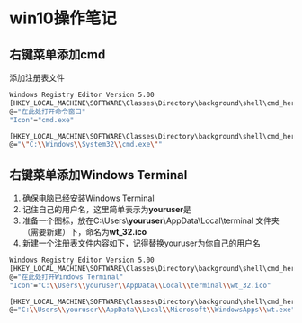 # win10操作笔记

## 右键菜单添加cmd

添加注册表文件

```bash
Windows Registry Editor Version 5.00
[HKEY_LOCAL_MACHINE\SOFTWARE\Classes\Directory\background\shell\cmd_here]
@="在此处打开命令窗口"
"Icon"="cmd.exe"

[HKEY_LOCAL_MACHINE\SOFTWARE\Classes\Directory\background\shell\cmd_here\command]
@="\"C:\\Windows\\System32\\cmd.exe\""
```



## 右键菜单添加Windows Terminal

1. 确保电脑已经安装Windows Terminal
2. 记住自己的用户名，这里简单表示为**youruser**是
3. 准备一个图标，放在C:\Users\\**youruser**\AppData\Local\terminal 文件夹（需要新建）下，命名为**wt_32.ico**
4. 新建一个注册表文件内容如下，记得替换youruser为你自己的用户名

``` bash
Windows Registry Editor Version 5.00
[HKEY_LOCAL_MACHINE\SOFTWARE\Classes\Directory\background\shell\cmd_here]
@="在此处打开Windows Terminal"
"Icon"="C:\\Users\\youruser\\AppData\\Local\\terminal\\wt_32.ico"

[HKEY_LOCAL_MACHINE\SOFTWARE\Classes\Directory\background\shell\cmd_here\command]
@="C:\\Users\\youruser\\AppData\\Local\\Microsoft\\WindowsApps\\wt.exe"
```

